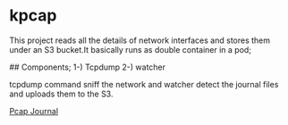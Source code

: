 # kpcap

This project reads all the details of network interfaces and stores them under an S3 bucket.It basically runs as double container in a pod;

## Components;
1-) Tcpdump
2-) watcher 

tcpdump command sniff the network and watcher detect the journal files and uploads them to the S3.

<a href="https://github.com/WoodProgrammer/pcap-journal">Pcap Journal</a>

